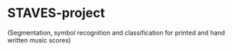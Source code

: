# STAVES-project

(Segmentation, symbol recognition and classification for printed and hand written music scores)
